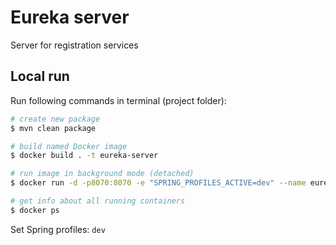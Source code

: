 # Eureka server

Server for registration services

## Local run

Run following commands in terminal (project folder):
```bash
# create new package
$ mvn clean package

# build named Docker image
$ docker build . -t eureka-server

# run image in background mode (detached)
$ docker run -d -p8070:8070 -e "SPRING_PROFILES_ACTIVE=dev" --name eureka-server eureka-server:latest

# get info about all running containers
$ docker ps
```

Set Spring profiles: `dev`

